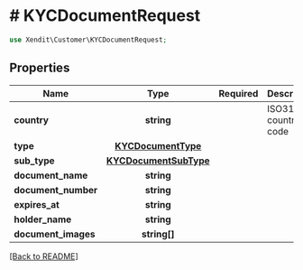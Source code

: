 # # KYCDocumentRequest


```php
use Xendit\Customer\KYCDocumentRequest;
```

## Properties

| Name | Type | Required | Description | Examples |
|------------|:-------------:|:-------------:|-------------|:-------------:|
| **country** | **string** |  | ISO3166-2 country code | ID |
| **type** | [**KYCDocumentType**](KYCDocumentType.md) |  |  | null |
| **sub_type** | [**KYCDocumentSubType**](KYCDocumentSubType.md) |  |  | null |
| **document_name** | **string** |  |  | KTP |
| **document_number** | **string** |  |  | AA123467890 |
| **expires_at** | **string** |  |  | 2017-07-21 |
| **holder_name** | **string** |  |  | John Doe |
| **document_images** | **string[]** |  |  | null |


[[Back to README]](../../README.md)
